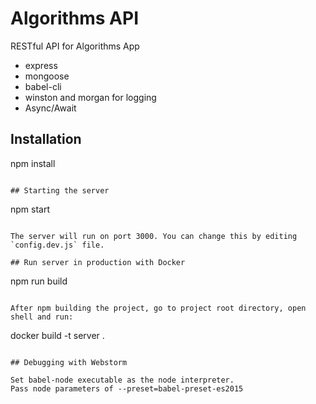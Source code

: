 # Algorithms API

RESTful API for Algorithms App

+ express
+ mongoose
+ babel-cli
+ winston and morgan for logging
+ Async/Await

## Installation

npm install
```

## Starting the server

```
npm start
```

The server will run on port 3000. You can change this by editing `config.dev.js` file.

## Run server in production with Docker

```
npm run build
```

After npm building the project, go to project root directory, open shell and run:
```
docker build -t server .
```

## Debugging with Webstorm

Set babel-node executable as the node interpreter.
Pass node parameters of --preset=babel-preset-es2015
